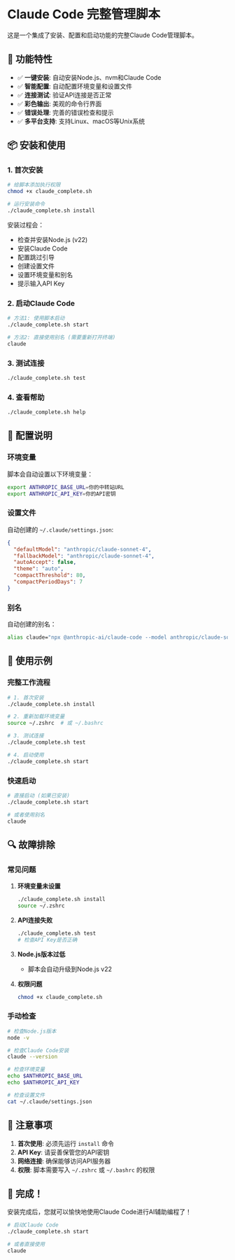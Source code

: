 # Claude Code 完整管理脚本

这是一个集成了安装、配置和启动功能的完整Claude Code管理脚本。

## 🚀 功能特性

- ✅ **一键安装**: 自动安装Node.js、nvm和Claude Code
- ✅ **智能配置**: 自动配置环境变量和设置文件
- ✅ **连接测试**: 验证API连接是否正常
- ✅ **彩色输出**: 美观的命令行界面
- ✅ **错误处理**: 完善的错误检查和提示
- ✅ **多平台支持**: 支持Linux、macOS等Unix系统

## 📦 安装和使用

### 1. 首次安装

```bash
# 给脚本添加执行权限
chmod +x claude_complete.sh

# 运行安装命令
./claude_complete.sh install
```

安装过程会：
- 检查并安装Node.js (v22)
- 安装Claude Code
- 配置跳过引导
- 创建设置文件
- 设置环境变量和别名
- 提示输入API Key

### 2. 启动Claude Code

```bash
# 方法1: 使用脚本启动
./claude_complete.sh start

# 方法2: 直接使用别名 (需要重新打开终端)
claude
```

### 3. 测试连接

```bash
./claude_complete.sh test
```

### 4. 查看帮助

```bash
./claude_complete.sh help
```

## 🔧 配置说明

### 环境变量

脚本会自动设置以下环境变量：

```bash
export ANTHROPIC_BASE_URL=你的中转站URL
export ANTHROPIC_API_KEY=你的API密钥
```

### 设置文件

自动创建的 `~/.claude/settings.json`:

```json
{
  "defaultModel": "anthropic/claude-sonnet-4",
  "fallbackModel": "anthropic/claude-sonnet-4",
  "autoAccept": false,
  "theme": "auto",
  "compactThreshold": 80,
  "compactPeriodDays": 7
}
```

### 别名

自动创建的别名：

```bash
alias claude="npx @anthropic-ai/claude-code --model anthropic/claude-sonnet-4"
```

## 🎯 使用示例

### 完整工作流程

```bash
# 1. 首次安装
./claude_complete.sh install

# 2. 重新加载环境变量
source ~/.zshrc  # 或 ~/.bashrc

# 3. 测试连接
./claude_complete.sh test

# 4. 启动使用
./claude_complete.sh start
```

### 快速启动

```bash
# 直接启动 (如果已安装)
./claude_complete.sh start

# 或者使用别名
claude
```

## 🔍 故障排除

### 常见问题

1. **环境变量未设置**
   ```bash
   ./claude_complete.sh install
   source ~/.zshrc
   ```

2. **API连接失败**
   ```bash
   ./claude_complete.sh test
   # 检查API Key是否正确
   ```

3. **Node.js版本过低**
   - 脚本会自动升级到Node.js v22

4. **权限问题**
   ```bash
   chmod +x claude_complete.sh
   ```

### 手动检查

```bash
# 检查Node.js版本
node -v

# 检查Claude Code安装
claude --version

# 检查环境变量
echo $ANTHROPIC_BASE_URL
echo $ANTHROPIC_API_KEY

# 检查设置文件
cat ~/.claude/settings.json
```

## 📝 注意事项

1. **首次使用**: 必须先运行 `install` 命令
2. **API Key**: 请妥善保管您的API密钥
3. **网络连接**: 确保能够访问API服务器
4. **权限**: 脚本需要写入 `~/.zshrc` 或 `~/.bashrc` 的权限

## 🎉 完成！

安装完成后，您就可以愉快地使用Claude Code进行AI辅助编程了！

```bash
# 启动Claude Code
./claude_complete.sh start

# 或者直接使用
claude
``` 
